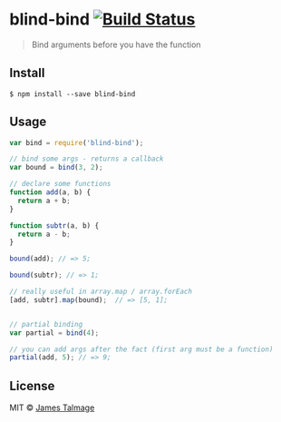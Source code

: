 # blind-bind [![Build Status](https://travis-ci.org/jamestalmage/blind-bind.svg?branch=master)](https://travis-ci.org/jamestalmage/blind-bind)

> Bind arguments before you have the function


## Install

```
$ npm install --save blind-bind
```


## Usage

```js
var bind = require('blind-bind');

// bind some args - returns a callback
var bound = bind(3, 2);

// declare some functions
function add(a, b) {
  return a + b;
}

function subtr(a, b) {
  return a - b;
}

bound(add); // => 5;

bound(subtr); // => 1;

// really useful in array.map / array.forEach
[add, subtr].map(bound);  // => [5, 1]; 


// partial binding
var partial = bind(4);

// you can add args after the fact (first arg must be a function)
partial(add, 5); // => 9;
```

## License

MIT © [James Talmage](http://github.com/jamestalmage)
